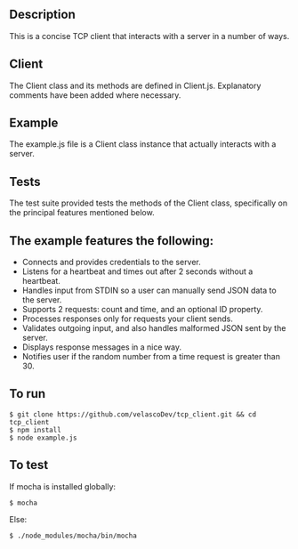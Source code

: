 ## Description
This is a concise TCP client that interacts with a server in a number of ways.
## Client
The Client class and its methods are defined in Client.js. Explanatory comments have been added where necessary. 
## Example
The example.js file is a Client class instance that actually interacts with a server. 
## Tests
The test suite provided tests the methods of the Client class, specifically on the principal features mentioned below. 
## The example features the following:
* Connects and provides credentials to the server.
* Listens for a heartbeat and times out after 2 seconds without a heartbeat.
* Handles input from STDIN so a user can manually send JSON data to the server.
* Supports 2 requests: count and time, and an optional ID property. 
* Processes responses only for requests your client sends.
* Validates outgoing input, and also handles malformed JSON sent by the server.
* Displays response messages in a nice way.
* Notifies user if the random number from a time request is greater than 30.
## To run
```
$ git clone https://github.com/velascoDev/tcp_client.git && cd tcp_client
$ npm install
$ node example.js 
```
## To test
If mocha is installed globally:
```
$ mocha
```
Else:
```
$ ./node_modules/mocha/bin/mocha
```

